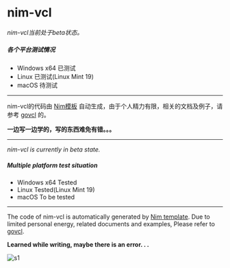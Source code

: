 # nim-vcl

*nim-vcl当前处于beta状态。*   

##### 各个平台测试情况

* Windows x64  已测试
* Linux                已测试(Linux Mint 19)
* macOS             待测试

----

nim-vcl的代码由 [Nim模板](https://github.com/ying32/liblcl/tree/master/Tools/genBind/nim/tpl) 自动生成，由于个人精力有限，相关的文档及例子，请参考 [govcl](https://github.com/ying32/govcl) 的。

**一边写一边学的，写的东西难免有错。。。**    

----

*nim-vcl is currently in beta state.*   

##### Multiple platform test situation

* Windows x64  Tested
* Linux                Tested(Linux Mint 19)
* macOS             To be tested

----

The code of nim-vcl is automatically generated by [Nim template](https://github.com/ying32/liblcl/tree/master/Tools/genBind/nim/tpl). Due to limited personal energy, related documents and examples, Please refer to [govcl](https://github.com/ying32/govcl).

**Learned while writing, maybe there is an error. . .**    

![s1](s1.jpg)